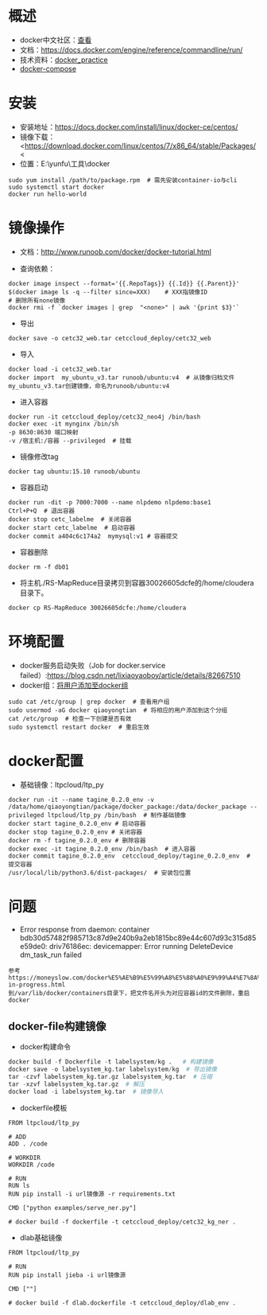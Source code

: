 # 概述

- docker中文社区：[查看](http://www.docker.org.cn/)
- 文档：https://docs.docker.com/engine/reference/commandline/run/
- 技术资料：[docker_practice](https://yeasy.gitbooks.io/docker_practice/)
- [docker-compose](http://wiki.jikexueyuan.com/project/docker-technology-and-combat/commands.html)

# 安装

- 安装地址：<https://docs.docker.com/install/linux/docker-ce/centos/>
- 镜像下载：<https://download.docker.com/linux/centos/7/x86_64/stable/Packages/<
- 位置：E:\yunfu\工具\docker

~~~
sudo yum install /path/to/package.rpm  # 需先安装container-io与cli
sudo systemctl start docker
docker run hello-world
~~~

# 镜像操作

- 文档：http://www.runoob.com/docker/docker-tutorial.html

- 查询依赖：

~~~shell
docker image inspect --format='{{.RepoTags}} {{.Id}} {{.Parent}}' $(docker image ls -q --filter since=XXX)    # XXX指镜像ID
# 删除所有none镜像
docker rmi -f `docker images | grep  "<none>" | awk '{print $3}'`
~~~

- 导出

~~~
docker save -o cetc32_web.tar cetccloud_deploy/cetc32_web
~~~

- 导入

~~~
docker load -i cetc32_web.tar
docker import  my_ubuntu_v3.tar runoob/ubuntu:v4  # 从镜像归档文件my_ubuntu_v3.tar创建镜像，命名为runoob/ubuntu:v4
~~~

- 进入容器

~~~
docker run -it cetccloud_deploy/cetc32_neo4j /bin/bash
docker exec -it mynginx /bin/sh
-p 8630:8630 端口映射
-v /宿主机:/容器 --privileged  # 挂载
~~~

- 镜像修改tag

~~~
docker tag ubuntu:15.10 runoob/ubuntu
~~~

- 容器启动

~~~
docker run -dit -p 7000:7000 --name nlpdemo nlpdemo:base1
Ctrl+P+Q  # 退出容器
docker stop cetc_labelme  # 关闭容器
docker start cetc_labelme  # 启动容器
docker commit a404c6c174a2  mymysql:v1 # 容器提交
~~~

- 容器删除

~~~
docker rm -f db01
~~~

- 将主机./RS-MapReduce目录拷贝到容器30026605dcfe的/home/cloudera目录下。

~~~
docker cp RS-MapReduce 30026605dcfe:/home/cloudera
~~~

# 环境配置

- docker服务启动失败（Job for docker.service failed）:https://blog.csdn.net/lixiaoyaoboy/article/details/82667510
- docker组：[将用户添加至docker组](https://blog.csdn.net/u013948858/article/details/78429954)

~~~
sudo cat /etc/group | grep docker  # 查看用户组
sudo usermod -aG docker qiaoyongtian  # 将相应的用户添加到这个分组
cat /etc/group  # 检查一下创建是否有效
sudo systemctl restart docker  # 重启生效
~~~

# docker配置

- 基础镜像：ltpcloud/ltp_py

~~~
docker run -it --name tagine_0.2.0_env -v /data/home/qiaoyongtian/package/docker_package:/data/docker_package --privileged ltpcloud/ltp_py /bin/bash  # 制作基础镜像
docker start tagine_0.2.0_env # 启动容器
docker stop tagine_0.2.0_env # 关闭容器
docker rm -f tagine_0.2.0_env # 删除容器
docker exec -it tagine_0.2.0_env /bin/bash  # 进入容器
docker commit tagine_0.2.0_env  cetccloud_deploy/tagine_0.2.0_env  # 提交容器
/usr/local/lib/python3.6/dist-packages/  # 安装包位置
~~~

# 问题

- Error response from daemon: container bdb30d57482f985713c87d9e240b9a2eb1815bc89e44c607d93c315d85e59de0: driv76186ec: devicemapper: Error running DeleteDevice dm_task_run failed

~~~
参考https://moneyslow.com/docker%E5%AE%B9%E5%99%A8%E5%88%A0%E9%99%A4%E7%8A%B6%E6%80%81%E4%B8%BAremoval-in-progress.html
到/var/lib/docker/containers目录下，把文件名开头为对应容器id的文件删除，重启docker
~~~

## docker-file构建镜像

- docker构建命令

~~~python
docker build -f Dockerfile -t labelsystem/kg .   # 构建镜像
docker save -o labelsystem_kg.tar labelsystem/kg  # 导出镜像
tar -czvf labelsystem_kg.tar.gz labelsystem_kg.tar  # 压缩
tar -xzvf labelsystem_kg.tar.gz  # 解压
docker load -i labelsystem_kg.tar  # 镜像导入
~~~

- dockerfile模板

~~~
FROM ltpcloud/ltp_py

# ADD
ADD . /code

# WORKDIR
WORKDIR /code

# RUN
RUN ls
RUN pip install -i url镜像源 -r requirements.txt

CMD ["python examples/serve_ner.py"]

# docker build -f dockerfile -t cetccloud_deploy/cetc32_kg_ner .
~~~

- dlab基础镜像

~~~
FROM ltpcloud/ltp_py

# RUN
RUN pip install jieba -i url镜像源

CMD [""]

# docker build -f dlab.dockerfile -t cetccloud_deploy/dlab_env .
~~~